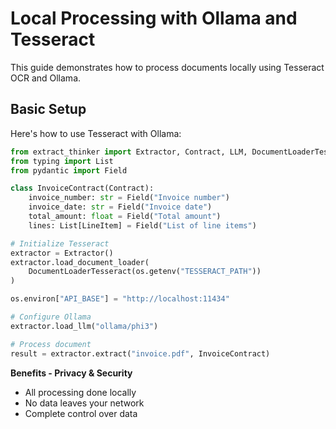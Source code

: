 # Local Processing with Ollama and Tesseract

This guide demonstrates how to process documents locally using Tesseract OCR and Ollama.

## Basic Setup

Here's how to use Tesseract with Ollama:

```python
from extract_thinker import Extractor, Contract, LLM, DocumentLoaderTesseract
from typing import List
from pydantic import Field

class InvoiceContract(Contract):
    invoice_number: str = Field("Invoice number")
    invoice_date: str = Field("Invoice date")
    total_amount: float = Field("Total amount")
    lines: List[LineItem] = Field("List of line items")

# Initialize Tesseract
extractor = Extractor()
extractor.load_document_loader(
    DocumentLoaderTesseract(os.getenv("TESSERACT_PATH"))
)

os.environ["API_BASE"] = "http://localhost:11434"

# Configure Ollama
extractor.load_llm("ollama/phi3")

# Process document
result = extractor.extract("invoice.pdf", InvoiceContract)
```

**Benefits - Privacy & Security**

- All processing done locally
- No data leaves your network
- Complete control over data